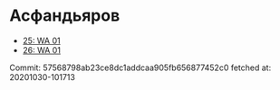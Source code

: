 # Асфандьяров
- [25: WA 01](25.md)
- [26: WA 01](26.md)

Commit: 57568798ab23ce8dc1addcaa905fb656877452c0
 fetched at: 20201030-101713
